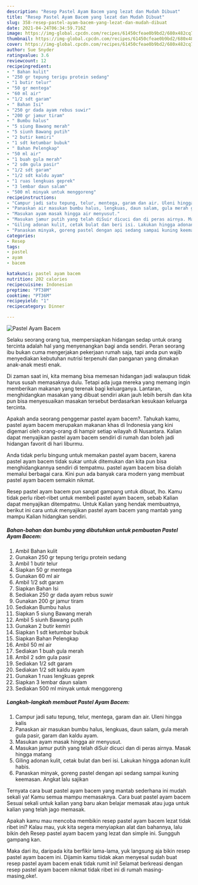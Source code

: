 ```yaml
---
description: "Resep Pastel Ayam Bacem yang lezat dan Mudah Dibuat"
title: "Resep Pastel Ayam Bacem yang lezat dan Mudah Dibuat"
slug: 358-resep-pastel-ayam-bacem-yang-lezat-dan-mudah-dibuat
date: 2021-04-24T06:34:59.716Z
image: https://img-global.cpcdn.com/recipes/61450cfeae0b9bd2/680x482cq70/pastel-ayam-bacem-foto-resep-utama.jpg
thumbnail: https://img-global.cpcdn.com/recipes/61450cfeae0b9bd2/680x482cq70/pastel-ayam-bacem-foto-resep-utama.jpg
cover: https://img-global.cpcdn.com/recipes/61450cfeae0b9bd2/680x482cq70/pastel-ayam-bacem-foto-resep-utama.jpg
author: Sue Snyder
ratingvalue: 3.6
reviewcount: 12
recipeingredient:
- " Bahan kulit"
- "250 gr tepung terigu protein sedang"
- "1 butir telur"
- "50 gr mentega"
- "60 ml air"
- "1/2 sdt garam"
- " Bahan Isi"
- "250 gr dada ayam rebus suwir"
- "200 gr jamur tiram"
- " Bumbu halus"
- "5 siung Bawang merah"
- "5 siunh Bawang putih"
- "2 butir kemiri"
- "1 sdt ketumbar bubuk"
- " Bahan Pelengkap"
- "50 ml air"
- "1 buah gula merah"
- "2 sdm gula pasir"
- "1/2 sdt garam"
- "1/2 sdt kaldu ayam"
- "1 ruas lengkuas geprek"
- "3 lembar daun salam"
- "500 ml minyak untuk menggoreng"
recipeinstructions:
- "Campur jadi satu tepung, telur, mentega, garam dan air. Uleni hingga kalis"
- "Panaskan air masukan bumbu halus, lengkuas, daun salam, gula merah gula pasir, garam dan kaldu ayam."
- "Masukan ayam masak hingga air menyusut."
- "Masukan jamur putih yang telah diSuir dicuci dan di peras airnya. Masak hingga matang"
- "Giling adonan kulit, cetak bulat dan beri isi. Lakukan hingga adonan kulit habis."
- "Panaskan minyak, goreng pastel dengan api sedang sampai kuning keemasan. Angkat lalu sajikan"
categories:
- Resep
tags:
- pastel
- ayam
- bacem

katakunci: pastel ayam bacem 
nutrition: 202 calories
recipecuisine: Indonesian
preptime: "PT38M"
cooktime: "PT36M"
recipeyield: "1"
recipecategory: Dinner

---
```



![Pastel Ayam Bacem](https://img-global.cpcdn.com/recipes/61450cfeae0b9bd2/680x482cq70/pastel-ayam-bacem-foto-resep-utama.jpg)

Selaku seorang orang tua, mempersiapkan hidangan sedap untuk orang tercinta adalah hal yang menyenangkan bagi anda sendiri. Peran seorang ibu bukan cuma mengerjakan pekerjaan rumah saja, tapi anda pun wajib menyediakan kebutuhan nutrisi terpenuhi dan panganan yang dimakan anak-anak mesti enak.

Di zaman  saat ini, kita memang bisa memesan hidangan jadi walaupun tidak harus susah memasaknya dulu. Tetapi ada juga mereka yang memang ingin memberikan makanan yang terenak bagi keluarganya. Lantaran, menghidangkan masakan yang dibuat sendiri akan jauh lebih bersih dan kita pun bisa menyesuaikan masakan tersebut berdasarkan kesukaan keluarga tercinta. 



Apakah anda seorang penggemar pastel ayam bacem?. Tahukah kamu, pastel ayam bacem merupakan makanan khas di Indonesia yang kini digemari oleh orang-orang di hampir setiap wilayah di Nusantara. Kalian dapat menyajikan pastel ayam bacem sendiri di rumah dan boleh jadi hidangan favorit di hari liburmu.

Anda tidak perlu bingung untuk memakan pastel ayam bacem, karena pastel ayam bacem tidak sukar untuk ditemukan dan kita pun bisa menghidangkannya sendiri di tempatmu. pastel ayam bacem bisa diolah memalui berbagai cara. Kini pun ada banyak cara modern yang membuat pastel ayam bacem semakin nikmat.

Resep pastel ayam bacem pun sangat gampang untuk dibuat, lho. Kamu tidak perlu ribet-ribet untuk membeli pastel ayam bacem, sebab Kalian dapat menyajikan ditempatmu. Untuk Kalian yang hendak membuatnya, berikut ini cara untuk menyajikan pastel ayam bacem yang mantab yang mampu Kalian hidangkan sendiri.

<!--inarticleads1-->

##### Bahan-bahan dan bumbu yang dibutuhkan untuk pembuatan Pastel Ayam Bacem:

1. Ambil  Bahan kulit
1. Gunakan 250 gr tepung terigu protein sedang
1. Ambil 1 butir telur
1. Siapkan 50 gr mentega
1. Gunakan 60 ml air
1. Ambil 1/2 sdt garam
1. Siapkan  Bahan Isi
1. Sediakan 250 gr dada ayam rebus suwir
1. Gunakan 200 gr jamur tiram
1. Sediakan  Bumbu halus
1. Siapkan 5 siung Bawang merah
1. Ambil 5 siunh Bawang putih
1. Gunakan 2 butir kemiri
1. Siapkan 1 sdt ketumbar bubuk
1. Siapkan  Bahan Pelengkap
1. Ambil 50 ml air
1. Sediakan 1 buah gula merah
1. Ambil 2 sdm gula pasir
1. Sediakan 1/2 sdt garam
1. Sediakan 1/2 sdt kaldu ayam
1. Gunakan 1 ruas lengkuas geprek
1. Siapkan 3 lembar daun salam
1. Sediakan 500 ml minyak untuk menggoreng




<!--inarticleads2-->

##### Langkah-langkah membuat Pastel Ayam Bacem:

1. Campur jadi satu tepung, telur, mentega, garam dan air. Uleni hingga kalis
1. Panaskan air masukan bumbu halus, lengkuas, daun salam, gula merah gula pasir, garam dan kaldu ayam.
1. Masukan ayam masak hingga air menyusut.
1. Masukan jamur putih yang telah diSuir dicuci dan di peras airnya. Masak hingga matang
1. Giling adonan kulit, cetak bulat dan beri isi. Lakukan hingga adonan kulit habis.
1. Panaskan minyak, goreng pastel dengan api sedang sampai kuning keemasan. Angkat lalu sajikan




Ternyata cara buat pastel ayam bacem yang mantab sederhana ini mudah sekali ya! Kamu semua mampu memasaknya. Cara buat pastel ayam bacem Sesuai sekali untuk kalian yang baru akan belajar memasak atau juga untuk kalian yang telah jago memasak.

Apakah kamu mau mencoba membikin resep pastel ayam bacem lezat tidak ribet ini? Kalau mau, yuk kita segera menyiapkan alat dan bahannya, lalu bikin deh Resep pastel ayam bacem yang lezat dan simple ini. Sungguh gampang kan. 

Maka dari itu, daripada kita berfikir lama-lama, yuk langsung aja bikin resep pastel ayam bacem ini. Dijamin kamu tiidak akan menyesal sudah buat resep pastel ayam bacem enak tidak rumit ini! Selamat berkreasi dengan resep pastel ayam bacem nikmat tidak ribet ini di rumah masing-masing,oke!.

